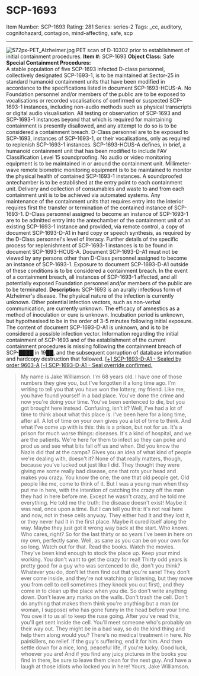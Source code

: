 # SCP-1693
Item Number: SCP-1693
Rating: 281
Series: series-2
Tags: _cc, auditory, cognitohazard, contagion, mind-affecting, safe, scp

---

![572px-PET_Alzheimer.jpg](https://scp-wiki.wdfiles.com/local--files/scp-1693/572px-PET_Alzheimer.jpg)
PET scan of D-10302 prior to establishment of initial containment procedures.
**Item #:** SCP-1693
**Object Class:** Safe
**Special Containment Procedures:**  
A stable population of five SCP-1693 infected D-class personnel, collectively designated SCP-1693-1, is to be maintained at Sector-25 in standard humanoid containment units that have been modified in accordance to the specifications listed in document SCP-1693-HCUS-A.
No Foundation personnel and/or members of the public are to be exposed to vocalisations or recorded vocalisations of confirmed or suspected SCP-1693-1 instances, including non-audio methods such as physical transcripts or digital audio visualisation. All testing or observation of SCP-1693 and SCP-1693-1 instances beyond that which is required for maintaining containment is presently disallowed, and any attempt to do so is to be considered a containment breach.
D-Class personnel are to be exposed to SCP-1693, instances of SCP-1693-1, or their vocalisations, only as required to replenish SCP-1693-1 instances.
SCP-1693-HCUS-A defines, in brief, a humanoid containment unit that has been modified to include FAV Classification Level 15 soundproofing. No audio or video monitoring equipment is to be maintained in or around the containment unit. Millimeter-wave remote biometric monitoring equipment is to be maintained to monitor the physical health of contained SCP-1693-1 instances. A soundproofed antechamber is to be established at the entry point to each containment unit. Delivery and collection of consumables and waste to and from each containment unit is to be achieved via automated systems. Any maintenance of the containment units that requires entry into the interior requires first the transfer or termination of the contained instance of SCP-1693-1.
D-Class personnel assigned to become an instance of SCP-1693-1 are to be admitted entry into the antechamber of the containment unit of an existing SCP-1693-1 instance and provided, via remote control, a copy of document SCP-1693-D-A1 in hard copy or speech synthesis, as required by the D-Class personnel's level of literacy. Further details of the specific process for replenishment of SCP-1693-1 instances is to be found in document SCP-1693-HCUS-A.
Document SCP-1693-D-A1 must not be viewed by any persons other than D-Class personnel assigned to become an instance of SCP-1693-1. Exposure to document SCP-1693-D-A1 outside of these conditions is to be considered a containment breach.
In the event of a containment breach, all instances of SCP-1693-1 affected, and all potentially exposed Foundation personnel and/or members of the public are to be terminated.
**Description:** SCP-1693 is an aurally infectious form of Alzheimer's disease. The physical nature of the infection is currently unknown. Other potential infection vectors, such as non-verbal communication, are currently unknown. The efficacy of amnestics as a method of inoculation or cure is unknown. Incubation period is unknown, but hypothesised to be in the order of 3-5 minutes following initial exposure.
The content of document SCP-1693-D-A1 is unknown, and is to be considered a possible infection vector.
Information regarding the initial containment of SCP-1693 and of the establishment of the current containment procedures is missing following the containment breach of SCP-████ in 19██, and the subsequent corruption of database information and hardcopy destruction that followed.
[[+] SCP-1693-D-A1 - Sealed by order 9603-A](javascript:;)
[[-] SCP-1693-D-A1 - Seal override confirmed.](javascript:;)
> My name is Jake Williamson. I'm 68 years old. I have one of those numbers they give you, but I've forgotten it a long time ago. I'm writing to tell you that you have won the lottery, my friend. Like me, you have found yourself in a bad place. You've done the crime and now you're doing your time. You've been sentenced to die, but you got brought here instead. Confusing, isn't it?
> Well, I've had a lot of time to think about what this place is. I've been here for a long time, after all. A lot of time on your own gives you a lot of time to think. And what I've come up with is this: this is a prison, but not for us. It's a prison for much worse things: diseases. It's a kind of hospital, and we are the patients. We're here for them to infect so they can poke and prod us and see what bits fall off us and when. Did you know the Nazis did that at the camps? Gives you an idea of what kind of people we're dealing with, doesn't it?
> None of that really matters, though, because you've lucked out just like I did. They thought they were giving me some really bad disease, one that rots your head and makes you crazy. You know the one; the one that old people get. Old people like me, come to think of it. But I was a young man when they put me in here, with the intention of catching the crazy off the man they had in here before me. Except he wasn't crazy, and he told me everything.
> He told me the truth: the disease doesn't exist!
> Maybe it was real, once upon a time. But I can tell you this: it's not real here and now, not in these cells anyway. They either had it and they lost it, or they never had it in the first place. Maybe it cured itself along the way. Maybe they just got it wrong way back at the start. Who knows. Who cares, right?
> So for the last thirty or so years I've been in here on my own, perfectly sane. Well, as sane as you can be on your own for so long. Watch out for that. Read the books. Watch the movies. They've been kind enough to stock the place up. Keep your mind working. You don't want to get the crazy for real! Thirty odd years is pretty good for a guy who was sentenced to die, don't you think?
> Whatever you do, don't let them find out that you're sane! They don't ever come inside, and they're not watching or listening, but they move you from cell to cell sometimes (they knock you out first), and they come in to clean up the place when you die. So don't write anything down. Don't leave any marks on the walls. Don't trash the cell. Don't do anything that makes them think you're anything but a man (or woman, I suppose) who has gone funny in the head before your time. You owe it to us all to keep the ruse going.
> After you've read this, you'll get sent inside the cell. You'll meet someone who's probably on their way out. They might be in a bad way, so do the kind thing and help them along would you? There's no medical treatment in here. No painkillers, no relief. If the guy's suffering, end it for him. And then settle down for a nice, long, peaceful life, if you're lucky.
> Good luck, whoever you are! And if you find any juicy pictures in the books you find in there, be sure to leave them clean for the next guy. And have a laugh at those idiots who locked you in here!
> Yours,
> Jake Williamson.